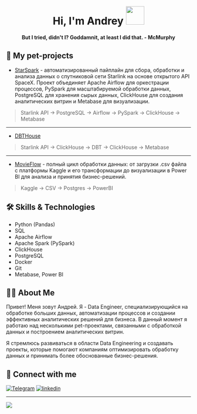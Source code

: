 <div align="center">
<h1> Hi, I'm Andrey <img src="https://media.giphy.com/media/J2awouDsf23R2vo2p5/giphy.gif" width="50"></h1>
<p><b>But I tried, didn't I? Goddamnit, at least I did that. - McMurphy</b></p>
</div>

## 🐶 My pet-projects

- [StarSpark]() - автоматизированный пайплайн для сбора, обработки и анализа данных о спутниковой сети Starlink на основе открытого API SpaceX. Проект объединяет Apache Airflow для оркестрации процессов, PySpark для масштабируемой обработки данных, PostgreSQL для хранения сырых данных, ClickHouse для создания аналитических витрин и Metabase для визуализации.
> Starlink API → PostgreSQL → Airflow → PySpark → ClickHouse → Metabase
---
- [DBTHouse]()
> Starlink API → ClickHouse → DBT → ClickHouse → Metabase
---
- [MovieFlow]() - полный цикл обработки данных: от загрузки .csv файла с платформы Kaggle и его трансформации до визуализации в Power BI для анализа и принятия бизнес-решений.
> Kaggle → CSV → Postgres → PowerBI

## 🛠 Skills & Technologies

  - Python (Pandas)
  - SQL
  - Apache Airflow
  - Apache Spark (PySpark)
  - ClickHouse
  - PostgreSQL
  - Docker
  - Git
  - Metabase, Power BI
    
## 👨‍💻 About Me

Привет! Меня зовут Андрей. Я - Data Engineer, специализирующийся на обработке больших данных, автоматизации процессов и создании эффективных аналитических решений для бизнеса. В данный момент я работаю над несколькими pet-проектами, связанными с обработкой данных и построением аналитических витрин.

Я стремлюсь развиваться в области Data Engineering и создавать проекты, которые помогают компаниям оптимизировать обработку данных и принимать более обоснованные бизнес-решения.

## 🤝 Connect with me

[![Telegram](https://img.shields.io/badge/Telegram-2CA5E0?style=for-the-badge&logo=telegram&logoColor=white)](https://t.me/AndrewMenethil) [![linkedin](https://img.shields.io/badge/linkedin%20-%230077B5.svg?&style=for-the-badge&logo=linkedin&logoColor=white)](https://www.linkedin.com/in/andreyttt/)

---

![](https://komarev.com/ghpvc/?username=AndrewMenethil)

